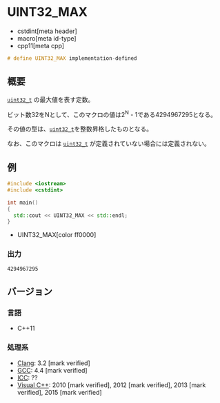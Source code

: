 # UINT32_MAX
* cstdint[meta header]
* macro[meta id-type]
* cpp11[meta cpp]

```cpp
# define UINT32_MAX implementation-defined
```

## 概要
[`uint32_t`](uint32_t.md) の最大値を表す定数。

ビット数32をNとして、このマクロの値は2<sup>N</sup> - 1である4294967295となる。

その値の型は、[`uint32_t`](uint32_t.md)を整数昇格したものとなる。

なお、このマクロは [`uint32_t`](uint32_t.md) が定義されていない場合には定義されない。

## 例
```cpp example
#include <iostream>
#include <cstdint>

int main()
{
  std::cout << UINT32_MAX << std::endl;
}
```
* UINT32_MAX[color ff0000]

### 出力
```
4294967295
```


## バージョン
### 言語
- C++11

### 処理系
- [Clang](/implementation.md#clang): 3.2 [mark verified]
- [GCC](/implementation.md#gcc): 4.4 [mark verified]
- [ICC](/implementation.md#icc): ??
- [Visual C++](/implementation.md#visual_cpp): 2010 [mark verified], 2012 [mark verified], 2013 [mark verified], 2015 [mark verified]

